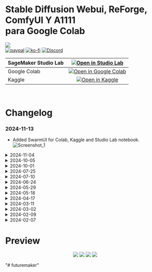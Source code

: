 # Stable Diffusion Webui, ReForge, ComfyUI Y A1111<br />para Google Colab
<a href="https://visitorbadge.io/status?path=https%3A%2F%2Fgithub.com%2Fpantat88%2Fsegsmaker"><img src="https://api.visitorbadge.io/api/visitors?path=https%3A%2F%2Fgithub.com%2Fpantat88%2futuremaker&countColor=%232ccce4"/></a><br>
<a href="paypal.me/willyzen6"><img alt="paypal" src="https://img.shields.io/badge/PayPal-00457C?style=for-the-badge&logo=paypal&logoColor=black"/></a>
<a href="https://ko-fi.com/futurediffusion"><img alt="ko-fi" src="https://img.shields.io/badge/Ko--fi-F16061?style=for-the-badge&logo=ko-fi&logoColor=black"/></a>
<a href="https://discord.gg/aauJSSTUNR"><img alt="Discord" src="https://img.shields.io/badge/Discrod-5865F2?style=for-the-badge&logo=discord&logoColor=black"/></a><br>


| SageMaker Studio Lab | [![Open in Studio Lab](https://studiolab.sagemaker.aws/studiolab.svg)](https://studiolab.sagemaker.aws/import/github/gutris1/segsmaker/blob/main/notebook/Segsmaker.ipynb) |
| :---------------------------------------- | :-----------------------------------------------------------------------------------------------------------------: |
| Google Colab | [![Open in Google Colab](https://colab.research.google.com/assets/colab-badge.svg)](https://colab.research.google.com/github/gutris1/segsmaker/blob/main/notebook/Segsmaker_COLAB.ipynb) |
| Kaggle | [![Open in Kaggle](https://kaggle.com/static/images/open-in-kaggle.svg)](https://www.kaggle.com/code/jejejojo/asdasd) |

<br />


# Changelog
### 2024-11-13
- Added SwarmUI for Colab, Kaggle and Studio Lab notebook.<br>
![Screenshot_1](https://github.com/user-attachments/assets/1b65ec70-a6d7-4a37-921d-2f5c7f71b0c3)


<details><summary>2024-11-04</summary><br>

- Notebook for colab and kaggle.
</details>

<details><summary>2024-10-05</summary><br>

- <code>[SD-Trainer](https://github.com/Akegarasu/lora-scripts)</code> webui added.<br>

![Screenshot_1](https://github.com/user-attachments/assets/055a5391-834f-4343-b0af-3c180df480dd)
</details>

<details><summary>2024-10-01</summary><br>

- ReForge and Face Fusion webui Added.

![Screenshot_1](https://github.com/user-attachments/assets/869d4277-da52-46f4-a53e-ba530a7a1df3)
</details>

<details><summary>2024-07-25</summary><br>

- Notebooks combined.
</details>

<details><summary>2024-07-10</summary><br>

- added multi Notebook Segsmaker_1+2<br /><br />
![image](https://github.com/gutris1/segsmaker/assets/132797949/1a15250b-39ad-483c-9ad2-f92023c8a3c3)
</details>

<details><summary>2024-06-24</summary><br>

- Improved Notebook.
- Save all your things from there and Please NUKE☢️ your current environment with command below, before using new Notebook with venv.
```python
!rm -rf ~
```
- Old Notebooks won't work anymore.
- PINGGY and ZROK URLs will be printed after the local URL.
</details>

<details><summary>2024-05-29</summary><br>
  
- Fixed Conda Installation.
</details>

<details><summary>2024-05-18</summary><br>

- Upgraded Torch to version 2.2.0+cu121.
- Added Pinggy tunnel.
- Removed Segsmaker animatediff notebook.
</details>

<details><summary>2024-04-17</summary><br>

- Updated AUTO1111 SD Webui to 1.9.3
- Removed [batchlinks-webui](https://github.com/etherealxx/batchlinks-webui) from pre-install extension list.
- Removed [Stable-Diffusion-Webui-Civitai-Helper](https://github.com/zixaphir/Stable-Diffusion-Webui-Civitai-Helper) from pre-install extension list.
- Added [sd-hub](https://github.com/gutris1/sd-hub) to pre-install extension list.
- Added [sd-civitai-browser-plus](https://github.com/BlafKing/sd-civitai-browser-plus) to pre-install extension list.
</details>

<details><summary>2024-03-11</summary><br>

- Minor changes, SDXL notebook removed.
- Select either SD 1.5 or SDXL for installation in Segsmaker.ipynb and Segsmaker_Forge.ipynb using the widget.
</details>

<details><summary>2024-03-02</summary><br>

- Add notebook for [SD Forge](https://github.com/lllyasviel/stable-diffusion-webui-forge)
- Update AUTO1111 SD Webui to 1.8.0.
- Update Conda script to install Torch 2.1.2+cu121.
</details>

<details><summary>2024-02-09</summary><br>

- Switch to aria2 for civitai.com downloads.
- Add gdown for Google Drive downloads. For Google Drive file or folder, simply paste the public URL directly.
- Else default to Curl.

Usage:
```python
# only url
%download URL

# url and filename
%download URL 123456.safetensors

# url and path
%download URL ~/asd/models/asdasd

# url path and filename
%download URL ~/asd/models/zzzzzz 789789.txt
```
</details>

<details><summary>2024-02-07</summary><br>

- For the safety of all of us, especially my account, from now on please enter your own API key by rerunning the Conda cell. <br />
  <img src="https://github.com/gutris1/segsmaker/assets/132797949/7420b6ff-7080-46f2-bd20-cd2088d64ff6" width="486" height="169">
- Get your own API key at https://civitai.com/user/account click the 'Add API Key' button, give it a name and then copy. <br />
  <img src="https://github.com/gutris1/segsmaker/assets/132797949/d3fa05b6-4cdd-4ffc-9a50-43bf550de627" width="367" height="169">
- Don't worry, you only need to do that once. next time you reinstall Conda, you will not be prompted again.
</details>

# Preview
<p align="center">
  <img src="https://github.com/gutris1/segsmaker/assets/132797949/4ecc8360-a3ba-4564-8acc-64638acb3e35", widht=1000px>
  <img src="https://github.com/gutris1/segsmaker/assets/132797949/e19cc982-67ea-447f-a505-4efc932c822a", widht=1000px>
  <img src="https://github.com/gutris1/segsmaker/blob/main/script/preview/fastpnginfo.png", widht=1000px>
  <img src="https://github.com/gutris1/segsmaker/blob/main/script/preview/cn.png", widht=1000px>
</p>
"# futuremaker" 
